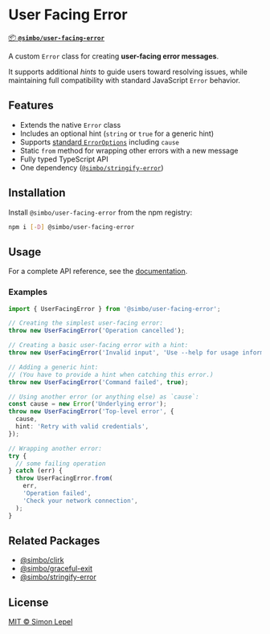 # User Facing Error

[📦 **`@simbo/user-facing-error`**](https://npmjs.com/package/@simbo/user-facing-error)

A custom `Error` class for creating **user-facing error messages**.

It supports additional _hints_ to guide users toward resolving issues, while
maintaining full compatibility with standard JavaScript `Error` behavior.

## Features

- Extends the native `Error` class
- Includes an optional hint (`string` or `true` for a generic hint)
- Supports
  [standard `ErrorOptions`](https://developer.mozilla.org/en-US/docs/Web/JavaScript/Reference/Global_Objects/Error/Error#options)
  including `cause`
- Static `from` method for wrapping other errors with a new message
- Fully typed TypeScript API
- One dependency
  ([`@simbo/stringify-error`](https://npmjs.com/package/@simbo/stringify-error))

## Installation

Install `@simbo/user-facing-error` from the npm registry:

```bash
npm i [-D] @simbo/user-facing-error
```

## Usage

For a complete API reference, see the
[documentation](https://simbo.codes/packages/modules/_simbo_user-facing-error/).

### Examples

```ts
import { UserFacingError } from '@simbo/user-facing-error';

// Creating the simplest user-facing error:
throw new UserFacingError('Operation cancelled');

// Creating a basic user-facing error with a hint:
throw new UserFacingError('Invalid input', 'Use --help for usage information');

// Adding a generic hint:
// (You have to provide a hint when catching this error.)
throw new UserFacingError('Command failed', true);

// Using another error (or anything else) as `cause`:
const cause = new Error('Underlying error');
throw new UserFacingError('Top-level error', {
  cause,
  hint: 'Retry with valid credentials',
});

// Wrapping another error:
try {
  // some failing operation
} catch (err) {
  throw UserFacingError.from(
    err,
    'Operation failed',
    'Check your network connection',
  );
}
```

## Related Packages

- [@simbo/clirk](https://npmjs.com/package/@simbo/clirk)
- [@simbo/graceful-exit](https://npmjs.com/package/@simbo/graceful-exit)
- [@simbo/stringify-error](https://npmjs.com/package/@simbo/stringify-error)

## License

[MIT © Simon Lepel](http://simbo.mit-license.org/2025/)
